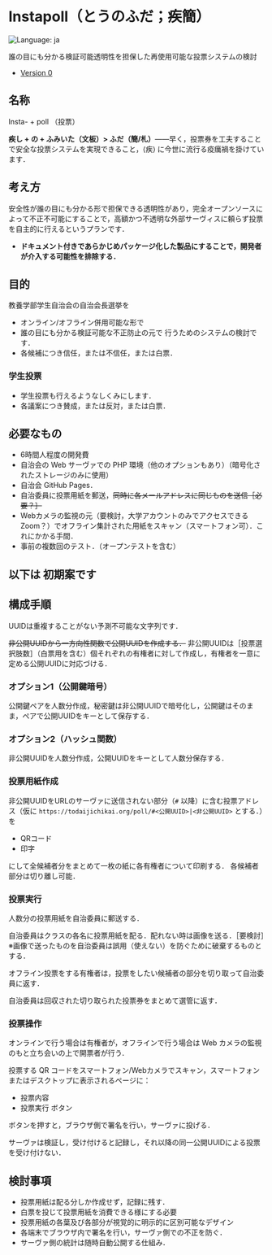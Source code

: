 # Instapoll（とうのふだ；疾簡）
![Language: ja](https://img.shields.io/badge/lang-ja-blue)

誰の目にも分かる検証可能透明性を担保した再使用可能な投票システムの検討

- [Version 0](version-0.md)

## 名称
Insta- + poll （投票）

**疾し + の + ふみいた（文板）> ふだ（簡/札）**——早く，投票券を工夫することで安全な投票システムを実現できること，⟨疾⟩ に今世に流行る疫癘禍を掛けています．

## 考え方
安全性が誰の目にも分かる形で担保できる透明性があり，完全オープンソースによって不正不可能にすることで，高額かつ不透明な外部サーヴィスに頼らず投票を自主的に行えるというプランです．

- **ドキュメント付きであらかじめパッケージ化した製品にすることで，開発者が介入する可能性を排除する．**

## 目的
教養学部学生自治会の自治会長選挙を
- オンライン/オフライン併用可能な形で
- 誰の目にも分かる検証可能な不正防止の元で
行うためのシステムの検討です．
- 各候補につき信任，または不信任，または白票．

### 学生投票
- 学生投票も行えるようなしくみにします．
- 各議案につき賛成，または反対，または白票．

## 必要なもの
- 6時間人程度の開発費
- 自治会の Web サーヴァでの PHP 環境（他のオプションもあり）（暗号化されたストレージのみに使用）
- 自治会 GitHub Pages．
- 自治委員に投票用紙を郵送，~~同時に各メールアドレスに同じものを送信［必要？］~~
- Webカメラの監視の元（要検討，大学アカウントのみでアクセスできる Zoom？）でオフライン集計された用紙をスキャン（スマートフォン可）．これにかかる手間．
- 事前の複数回のテスト．（オープンテストを含む）

## 以下は 初期案です

## 構成手順
UUIDは重複することがない予測不可能な文字列です．

~~非公開UUIDから一方向性関数で公開UUIDを作成する．~~
非公開UUIDは［投票選択肢数］（白票用を含む）個それぞれの有権者に対して作成し，有権者を一意に定める公開UUIDに対応づける．

### オプション1（公開鍵暗号）
公開鍵ペアを人数分作成，秘密鍵は非公開UUIDで暗号化し，公開鍵はそのまま，ペアで公開UUIDをキーとして保存する．

### オプション2（ハッシュ関数）
非公開UUIDを人数分作成，公開UUIDをキーとして人数分保存する．

### 投票用紙作成
非公開UUIDをURLのサーヴァに送信されない部分（`#` 以降）に含む投票アドレス（仮に `https://todaijichikai.org/poll/#<公開UUID>|<非公開UUID>` とする．）を

- QRコード
- 印字

にして全候補者分をまとめて一枚の紙に各有権者について印刷する．
各候補者部分は切り離し可能．

### 投票実行
人数分の投票用紙を自治委員に郵送する．

自治委員はクラスの各名に投票用紙を配る．配れない時は画像を送る．［要検討］※画像で送ったものを自治委員は誤用（使えない）を防ぐために破棄するものとする．

オフライン投票をする有権者は，投票をしたい候補者の部分を切り取って自治委員に返す．

自治委員は回収された切り取られた投票券をまとめて選管に返す．

### 投票操作
オンラインで行う場合は有権者が，オフラインで行う場合は Web カメラの監視のもと立ち会いの上で開票者が行う．

投票する QR コードをスマートフォン/Webカメラでスキャン，スマートフォンまたはデスクトップに表示されるページに：

- 投票内容
- <kbd>投票実行</kbd> ボタン

ボタンを押すと，ブラウザ側で署名を行い，サーヴァに投げる．

サーヴァは検証し，受け付けると記録し，それ以降の同一公開UUIDによる投票を受け付けない．

## 検討事項
- 投票用紙は配る分しか作成せず，記録に残す．
- 白票を投じて投票用紙を消費できる様にする必要
- 投票用紙の各葉及び各部分が視覚的に明示的に区別可能なデザイン
- 各端末でブラウザ内で署名を行い，サーヴァ側での不正を防ぐ．
- サーヴァ側の統計は随時自動公開する仕組み．


